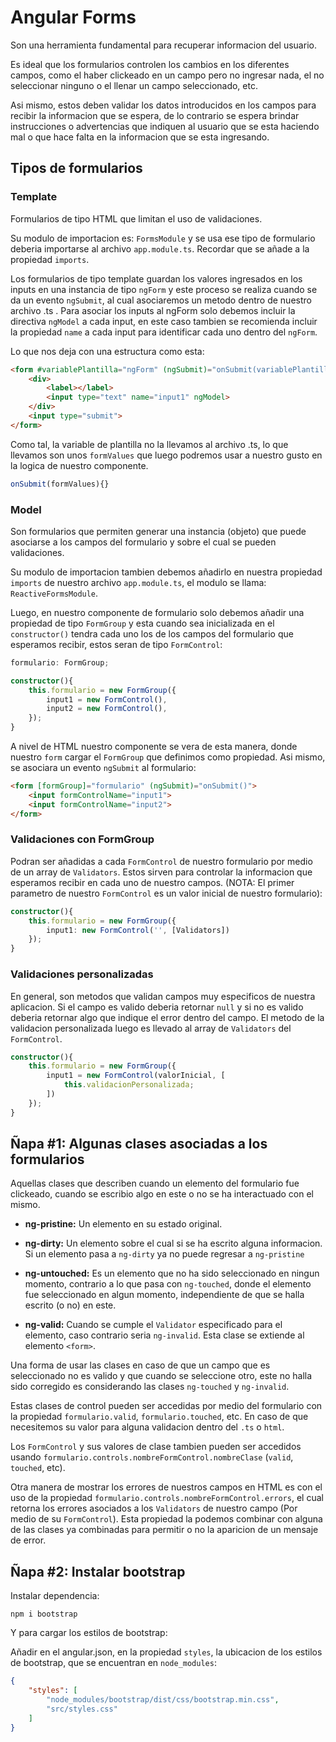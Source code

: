 # Angular Forms

Son una herramienta fundamental para recuperar informacion del usuario.

Es ideal que los formularios controlen los cambios en los diferentes campos, como el haber clickeado en un campo pero no ingresar nada, el no seleccionar ninguno o el llenar un campo seleccionado, etc.

Asi mismo, estos deben validar los datos introducidos en los campos para recibir la informacion que se espera, de lo contrario se espera brindar instrucciones o advertencias que indiquen al usuario que se esta haciendo mal o que hace falta en la informacion que se esta ingresando.

## Tipos de formularios

### Template

Formularios de tipo HTML que limitan el uso de validaciones.

Su modulo de importacion es: `FormsModule`  y se usa ese tipo de formulario deberia importarse al archivo `app.module.ts`. Recordar que se añade a la propiedad `imports`.

Los formularios de tipo template guardan los valores ingresados en los inputs en una instancia de tipo `ngForm` y este proceso se realiza cuando se da un evento `ngSubmit`, al cual asociaremos un metodo dentro de nuestro archivo .ts . Para asociar los inputs al ngForm solo debemos incluir la directiva `ngModel` a cada input, en este caso tambien se recomienda incluir la propiedad `name` a cada input para identificar cada uno dentro del `ngForm`.

Lo que nos deja con una estructura como esta:

```html
<form #variablePlantilla="ngForm" (ngSubmit)="onSubmit(variablePlantilla.value)">
    <div>
        <label></label>
        <input type="text" name="input1" ngModel>
    </div>
    <input type="submit">
</form>
```

Como tal, la variable de plantilla no la llevamos al archivo .ts, lo que llevamos son unos `formValues` que luego podremos usar a nuestro gusto en la logica de nuestro componente.

```typescript
onSubmit(formValues){}
```

### Model

Son formularios que permiten generar una instancia (objeto) que puede asociarse a los campos del formulario y sobre el cual se pueden validaciones.

Su modulo de importacion tambien debemos añadirlo en nuestra propiedad `imports` de nuestro archivo `app.module.ts`, el modulo se llama: `ReactiveFormsModule`.

Luego, en nuestro componente de formulario solo debemos añadir una propiedad de tipo `FormGroup` y esta cuando sea inicializada en el `constructor()` tendra cada uno los de los campos del formulario que esperamos recibir, estos seran de tipo `FormControl`:

```typescript
formulario: FormGroup;

constructor(){
    this.formulario = new FormGroup({
        input1 = new FormControl(),
        input2 = new FormControl(),
    });
}
```

A nivel de HTML nuestro componente se vera de esta manera, donde nuestro `form` cargar el `FormGroup` que definimos como propiedad. Asi mismo, se asociara un evento `ngSubmit` al formulario:

```html
<form [formGroup]="formulario" (ngSubmit)="onSubmit()">
    <input formControlName="input1">
    <input formControlName="input2">
</form>
```

### Validaciones con FormGroup

Podran ser añadidas a cada `FormControl` de nuestro formulario por medio de un array de `Validators`. Estos sirven para controlar la informacion que esperamos recibir en cada uno de nuestro campos. (NOTA: El primer parametro de nuestro `FormControl` es un valor inicial de nuestro formulario):

```typescript
constructor(){
    this.formulario = new FormGroup({
        input1: new FormControl('', [Validators])
    });
}
```

### Validaciones personalizadas

En general, son metodos que validan campos muy especificos de nuestra aplicacion. Si el campo es valido deberia retornar `null` y si no es valido deberia retornar algo que indique el error dentro del campo. El metodo de la validacion personalizada luego es llevado al array de `Validators` del `FormControl`.

```typescript
constructor(){
    this.formulario = new FormGroup({
        input1 = new FormControl(valorInicial, [
            this.validacionPersonalizada;
        ])
    });
}
```

## Ñapa #1: Algunas clases asociadas a los formularios

Aquellas clases que describen cuando un elemento del formulario fue clickeado, cuando se escribio algo en este o no se ha interactuado con el mismo.

- **ng-pristine:** Un elemento en su estado original.

- **ng-dirty:** Un elemento sobre el cual si se ha escrito alguna informacion. Si un elemento pasa a `ng-dirty` ya no puede regresar a `ng-pristine`

- **ng-untouched:** Es un elemento que no ha sido seleccionado en ningun momento, contrario a lo que pasa con `ng-touched`, donde el elemento fue seleccionado en algun momento, independiente de que se halla escrito (o no) en este.

- **ng-valid:** Cuando se cumple el `Validator` especificado para el elemento, caso contrario seria `ng-invalid`. Esta clase se extiende al elemento `<form>`.

Una forma de usar las clases en caso de que un campo que es seleccionado no es valido y que cuando se seleccione otro, este no halla sido corregido es considerando las clases `ng-touched` y `ng-invalid`.

Estas clases de control pueden ser accedidas por medio del formulario con la propiedad `formulario.valid`, `formulario.touched`, etc. En caso de que necesitemos su valor para alguna validacion dentro del `.ts` o `html`.

Los `FormControl` y sus valores de clase tambien pueden ser accedidos usando `formulario.controls.nombreFormControl.nombreClase` (`valid`, `touched`, etc).

Otra manera de mostrar los errores de nuestros campos en HTML es con el uso de la propiedad `formulario.controls.nombreFormControl.errors`, el cual retorna los errores asociados a los `Validators` de nuestro campo (Por medio de su `FormControl`). Esta propiedad la podemos combinar con alguna de las clases ya combinadas para permitir o no la aparicion de un mensaje de error.

## Ñapa #2: Instalar bootstrap

Instalar dependencia:

```cli
npm i bootstrap
```

Y para cargar los estilos de bootstrap:

Añadir en el angular.json, en la propiedad `styles`, la ubicacion de los estilos de bootstrap, que se encuentran en `node_modules`:

```json
{
    "styles": [
        "node_modules/bootstrap/dist/css/bootstrap.min.css",
        "src/styles.css"
    ]
}
```
